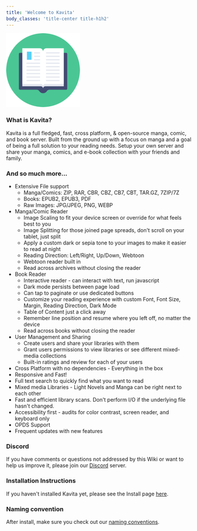 ```yaml
---
title: 'Welcome to Kavita'
body_classes: 'title-center title-h1h2'
---
```


![kavita-logo3](kavita-logo3.png "kavita-logo3")
### What is Kavita?   

Kavita is a full fledged, fast, cross platform, & open-source manga, comic, and book server. Built from the ground up with a focus on manga and a goal of being a full solution to your reading needs. Setup your own server and share your manga, comics, and e-book collection with your friends and family.

### And so much more...

* Extensive File support
    * Manga/Comics: ZIP, RAR, CBR, CBZ, CB7, CBT, TAR.GZ, 7ZIP/7Z
    * Books: EPUB2, EPUB3, PDF
    * Raw Images: JPG/JPEG, PNG, WEBP
* Manga/Comic Reader
    * Image Scaling to fit your device screen or override for what feels best to you
    * Image Splitting for those joined page spreads, don't scroll on your tablet, just split
    * Apply a custom dark or sepia tone to your images to make it easier to read at night
    * Reading Direction: Left/Right, Up/Down, Webtoon
    * Webtoon reader built in
    * Read across archives without closing the reader
* Book Reader
    * Interactive reader - can interact with text, run javascript
    * Dark mode persists between page load
    * Can tap to paginate or use dedicated buttons
    * Customize your reading experience with custom Font, Font Size, Margin, Reading Direction, Dark Mode
    * Table of Content just a click away
    * Remember line position and resume where you left off, no matter the device
    * Read across books without closing the reader
* User Management and Sharing
    * Create users and share your libraries with them
    * Grant users permissions to view libraries or see different mixed-media collections
    * Built-in ratings and review for each of your users
*  Cross Platform with no dependencies - Everything in the box
* Responsive and Fast!
* Full text search to quickly find what you want to read
* Mixed media Libraries - Light Novels and Manga can be right next to each other
* Fast and efficient library scans. Don't perform I/O if the underlying file hasn't changed.
* Accessibility first - audits for color contrast, screen reader, and keyboard only
* OPDS Support
* Frequent updates with new features

### Discord 
If you have comments or questions not addressed by this Wiki or want to help us improve it, please join our [Discord](https://discord.gg/b52wT37kt7) server.

### Installation Instructions

If you haven't installed Kavita yet, please see the Install page [here](https://wiki.kavitareader.com/install). 

### Naming convention
After install, make sure you check out our [naming conventions](https://wiki.kavitareader.com/en/faq/folders-and-file-structure). 

